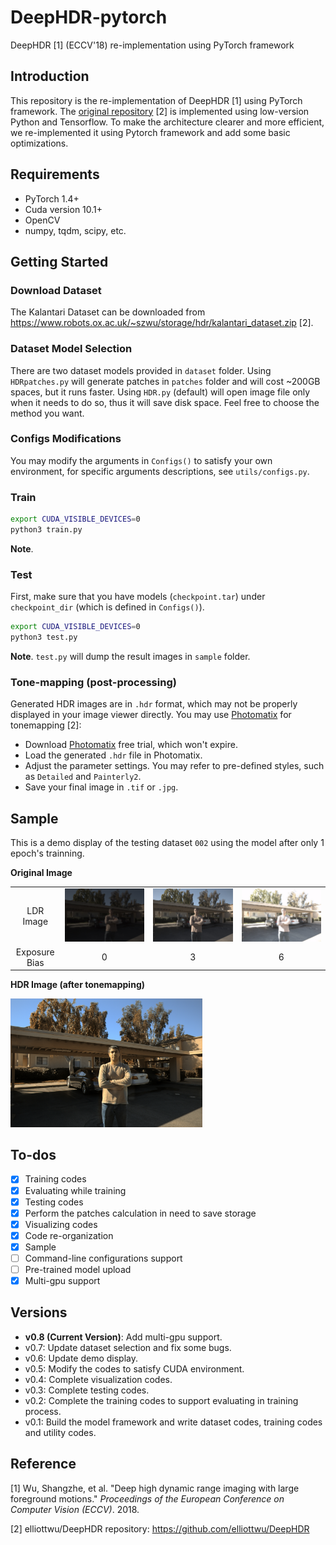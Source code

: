 # DeepHDR-pytorch
DeepHDR [1] (ECCV'18) re-implementation using PyTorch framework

## Introduction

This repository is the re-implementation of DeepHDR [1] using PyTorch framework. The [original repository](https://github.com/elliottwu/DeepHDR) [2] is implemented using low-version Python and Tensorflow. To make the architecture clearer and more efficient, we re-implemented it using Pytorch framework and add some basic optimizations. 

## Requirements

- PyTorch 1.4+
- Cuda version 10.1+
- OpenCV
- numpy, tqdm, scipy, etc.

## Getting Started

### Download Dataset

The Kalantari Dataset can be downloaded from https://www.robots.ox.ac.uk/~szwu/storage/hdr/kalantari_dataset.zip [2].

### Dataset Model Selection

There are two dataset models provided in `dataset` folder. Using `HDRpatches.py` will generate patches in `patches` folder and will cost ~200GB spaces, but it runs faster. Using `HDR.py` (default) will open image file only when it needs to do so, thus it will save disk space. Feel free to choose the method you want.

### Configs Modifications

You may modify the arguments in `Configs()` to satisfy your own environment, for specific arguments descriptions, see `utils/configs.py`.

### Train

```bash
export CUDA_VISIBLE_DEVICES=0
python3 train.py
```

**Note**. 

### Test

First, make sure that you have models (`checkpoint.tar`) under `checkpoint_dir` (which is defined in `Configs()`).

```bash
export CUDA_VISIBLE_DEVICES=0
python3 test.py
```

**Note**. `test.py` will dump the result images in `sample` folder.

### Tone-mapping (post-processing)

Generated HDR images are in `.hdr` format, which may not be properly displayed in your image viewer directly. You may use [Photomatix](https://www.hdrsoft.com/) for tonemapping [2]:

- Download [Photomatix](https://www.hdrsoft.com/) free trial, which won't expire.
- Load the generated `.hdr` file in Photomatix.
- Adjust the parameter settings. You may refer to pre-defined styles, such as `Detailed` and `Painterly2`.
- Save your final image in `.tif` or `.jpg`.

## Sample

This is a demo display of the testing dataset `002` using the model after only 1 epoch's trainning.

**Original Image**

<table>
  <tr><td align="center"> LDR Image </td><td><img src='sample/002/input_1_aligned.jpg'></td><td><img src='sample/002/input_2_aligned.jpg'></td><td><img src='sample/002/input_3_aligned.jpg'></td></tr>
  <tr><td align="center"> Exposure Bias</td><td align="center">0</td><td align="center">3</td><td align="center">6</td></td></tr>
</table>

**HDR Image (after tonemapping)**

<img src='sample/002/hdr_tonemapping.jpg' style="zoom:30%">

## To-dos

- [x] Training codes
- [x] Evaluating while training
- [x] Testing codes
- [x] Perform the patches calculation in need to save storage
- [x] Visualizing codes
- [x] Code re-organization
- [x] Sample
- [ ] Command-line configurations support
- [ ] Pre-trained model upload
- [x] Multi-gpu support

## Versions

- **v0.8 (Current Version)**: Add multi-gpu support.
- v0.7: Update dataset selection and fix some bugs.
- v0.6: Update demo display.
- v0.5: Modify the codes to satisfy CUDA environment. 
- v0.4: Complete  visualization codes.
- v0.3: Complete testing codes.
- v0.2: Complete the training codes to support evaluating in training process.
- v0.1: Build the model framework and write dataset codes, training codes and utility codes.

## Reference

[1] Wu, Shangzhe, et al. "Deep high dynamic range imaging with large foreground motions." *Proceedings of the European Conference on Computer Vision (ECCV)*. 2018.

[2] elliottwu/DeepHDR repository: https://github.com/elliottwu/DeepHDR



